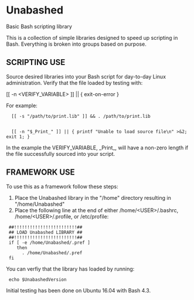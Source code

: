 # Unabashed
Basic Bash scripting library

This is a collection of simple libraries designed to speed up scripting in Bash. Everything is broken into groups based on purpose.

SCRIPTING USE
-------------
Source desired libraries into your Bash script for day-to-day Linux administration. Verify that the file loaded by testing with:

  [[ -n <VERIFY_VARIABLE> ]] || { exit-on-error }

  For example:
  
      [[ -s "/path/to/print.lib" ]] && . /path/to/print.lib
      
      
      [[ -n "$_Print_" ]] || { printf "Unable to load source file\n" >&2; exit 1; }


In the example the VERIFY_VARIABLE, \_Print\_, will have a non-zero length if the file successfully sourced into your script.

FRAMEWORK USE
-------------
To use this as a framework follow these steps:

  1)  Place the Unabashed library in the "/home" directory resulting in "/home/Unabashed"
  2)  Place the following line at the end of either /home/\<USER\>/.bashrc, /home/\<USER\>/.profile, or /etc/profile:
  
     ##!!!!!!!!!!!!!!!!!!!!!!!!##
     ## LOAD Unabashed LIBRARY ##      
     ##!!!!!!!!!!!!!!!!!!!!!!!!##      
     if [ -e /home/Unabashed/.pref ]      
        then
          . /home/Unabashed/.pref          
     fi
  
You can verfiy that the library has loaded by running:
     
     echo $UnabashedVersion
     
Initial testing has been done on Ubuntu 16.04 with Bash 4.3. 
